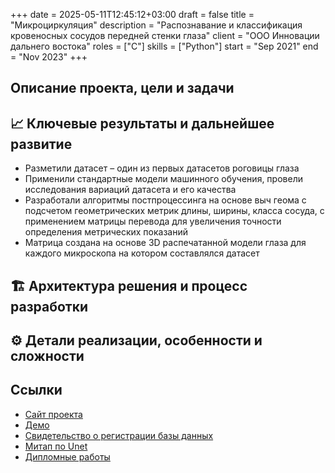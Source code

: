 +++ 
date         = 2025-05-11T12:45:12+03:00
draft        = false
title        = "Микроциркуляция"
description  = "Распознавание и классификация кровеносных сосудов передней стенки глаза"
client       = "ООО Инновации дальнего востока"
roles        = ["C"]
skills = ["Python"]
start        = "Sep 2021"
end          = "Nov 2023"
+++


## Описание проекта, цели и задачи 
## 📈 Ключевые результаты и дальнейшее развитие
- Разметили датасет – один из первых датасетов роговицы глаза 
- Применили стандартные модели машинного обучения, провели исследования вариаций датасета и его качества 
- Разработали алгоритмы постпроцессинга на основе выч геома с подсчетом геометрических метрик длины, ширины, класса сосуда, с применением матрицы перевода для увеличения точности определения метрических показаний
- Матрица создана на основе 3D распечатанной модели глаза для каждого микроскопа на котором составлялся датасет

## 🏗 Архитектура решения и процесс разработки
## ⚙️ Детали реализации, особенности и сложности
## Ссылки
- [Сайт проекта](https://eye-site.its.xyz/)
- [Демо](https://eye.its.xyz/)
- [Свидетельство о регистрации базы данных]()
- [Митап по Unet]()
- [Дипломные работы]()